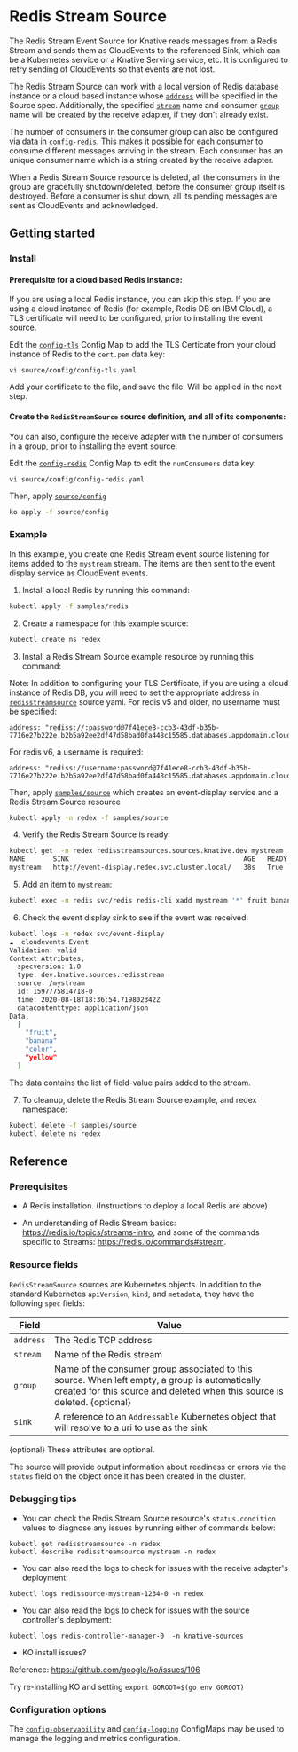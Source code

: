 # Redis Stream Source

The Redis Stream Event Source for Knative reads messages from a Redis Stream and
sends them as CloudEvents to the referenced Sink, which can be a Kubernetes
service or a Knative Serving service, etc. It is configured to retry sending of
CloudEvents so that events are not lost.

The Redis Stream Source can work with a local version of Redis database instance
or a cloud based instance whose [`address`](config/300-redisstreamsource.yaml)
will be specified in the Source spec. Additionally, the specified
[`stream`](config/300-redisstreamsource.yaml) name and consumer
[`group`](config/300-redisstreamsource.yaml) name will be created by the receive
adapter, if they don't already exist.

The number of consumers in the consumer group can also be configured via data in
[`config-redis`](config/config-redis.yaml). This makes it possible for each
consumer to consume different messages arriving in the stream. Each consumer has
an unique consumer name which is a string created by the receive adapter.

When a Redis Stream Source resource is deleted, all the consumers in the group
are gracefully shutdown/deleted, before the consumer group itself is destroyed.
Before a consumer is shut down, all its pending messages are sent as CloudEvents
and acknowledged.

## Getting started

### Install

#### Prerequisite for a cloud based Redis instance:

If you are using a local Redis instance, you can skip this step. If you are
using a cloud instance of Redis (for example, Redis DB on IBM Cloud), a TLS
certificate will need to be configured, prior to installing the event source.

Edit the [`config-tls`](config/config-tls.yaml) Config Map to add the TLS
Certicate from your cloud instance of Redis to the `cert.pem` data key:

```
vi source/config/config-tls.yaml
```

Add your certificate to the file, and save the file. Will be applied in the next
step.

#### Create the `RedisStreamSource` source definition, and all of its components:

You can also, configure the receive adapter with the number of consumers in a
group, prior to installing the event source.

Edit the [`config-redis`](config/config-redis.yaml) Config Map to edit the
`numConsumers` data key:

```
vi source/config/config-redis.yaml
```

Then, apply [`source/config`](../source/config)

```sh
ko apply -f source/config
```

### Example

In this example, you create one Redis Stream event source listening for items
added to the `mystream` stream. The items are then sent to the event display
service as CloudEvent events.

1. Install a local Redis by running this command:

```sh
kubectl apply -f samples/redis
```

2. Create a namespace for this example source:

```sh
kubectl create ns redex
```

3. Install a Redis Stream Source example resource by running this command:

Note: In addition to configuring your TLS Certificate, if you are using a cloud
instance of Redis DB, you will need to set the appropriate address in
[`redisstreamsource`](../samples/source/redisstreamsource.yaml) source yaml. For redis v5 and older, no username must be specified:

```
address: "rediss://:password@7f41ece8-ccb3-43df-b35b-7716e27b222e.b2b5a92ee2df47d58bad0fa448c15585.databases.appdomain.cloud:32086"
```

For redis v6, a username is required:
```
address: "rediss://username:password@7f41ece8-ccb3-43df-b35b-7716e27b222e.b2b5a92ee2df47d58bad0fa448c15585.databases.appdomain.cloud:32086"
```

Then, apply [`samples/source`](../samples/source) which creates an event-display
service and a Redis Stream Source resource

```sh
kubectl apply -n redex -f samples/source
```

4. Verify the Redis Stream Source is ready:

```sh
kubectl get  -n redex redisstreamsources.sources.knative.dev mystream
NAME       SINK                                            AGE   READY   REASON
mystream   http://event-display.redex.svc.cluster.local/   38s   True
```

5. Add an item to `mystream`:

```sh
kubectl exec -n redis svc/redis redis-cli xadd mystream '*' fruit banana color yellow
```

6. Check the event display sink to see if the event was received:

```sh
kubectl logs -n redex svc/event-display
☁️  cloudevents.Event
Validation: valid
Context Attributes,
  specversion: 1.0
  type: dev.knative.sources.redisstream
  source: /mystream
  id: 1597775814718-0
  time: 2020-08-18T18:36:54.719802342Z
  datacontenttype: application/json
Data,
  [
    "fruit",
    "banana"
    "color",
    "yellow"
  ]
```

The data contains the list of field-value pairs added to the stream.

7. To cleanup, delete the Redis Stream Source example, and redex namespace:

```sh
kubectl delete -f samples/source
kubectl delete ns redex
```

## Reference

### Prerequisites

- A Redis installation. (Instructions to deploy a local Redis are above)

- An understanding of Redis Stream basics:
  https://redis.io/topics/streams-intro, and some of the commands specific to
  Streams: https://redis.io/commands#stream.

### Resource fields

`RedisStreamSource` sources are Kubernetes objects. In addition to the standard
Kubernetes `apiVersion`, `kind`, and `metadata`, they have the following `spec`
fields:

| Field     | Value                                                                                                                                                                       |
| --------- | --------------------------------------------------------------------------------------------------------------------------------------------------------------------------- |
| `address` | The Redis TCP address                                                                                                                                                       |
| `stream`  | Name of the Redis stream                                                                                                                                                    |
| `group`   | Name of the consumer group associated to this source. When left empty, a group is automatically created for this source and deleted when this source is deleted. {optional} |
| `sink`    | A reference to an `Addressable` Kubernetes object that will resolve to a uri to use as the sink                                                                             |

{optional} These attributes are optional.

The source will provide output information about readiness or errors via the
`status` field on the object once it has been created in the cluster.

### Debugging tips

- You can check the Redis Stream Source resource's `status.condition` values to
  diagnose any issues by running either of commands below:

```
kubectl get redisstreamsource -n redex
kubectl describe redisstreamsource mystream -n redex
```

- You can also read the logs to check for issues with the receive adapter's
  deployment:

```
kubectl logs redissource-mystream-1234-0 -n redex
```

- You can also read the logs to check for issues with the source controller's
  deployment:

```
kubectl logs redis-controller-manager-0  -n knative-sources
```

- KO install issues?

Reference: https://github.com/google/ko/issues/106

Try re-installing KO and setting `export GOROOT=$(go env GOROOT)`

### Configuration options

The [`config-observability`](config/config-observability.yaml) and
[`config-logging`](config/config-logging.yaml) ConfigMaps may be used to manage
the logging and metrics configuration.
